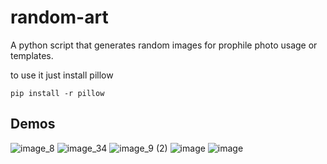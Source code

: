 # random-art
A python script that generates random images for prophile photo usage or templates.

to use it just install pillow

```pip install -r pillow``` 
## Demos

![image_8](https://github.com/nixietab/random-art/assets/75538775/313fa169-e5b5-4092-a222-28be83b371bc)
![image_34](https://github.com/nixietab/random-art/assets/75538775/049ca03f-3ae8-43d8-ae3a-2fd67c8dd8c6)
![image_9 (2)](https://github.com/nixietab/random-art/assets/75538775/22780454-bb64-49a4-a02f-7fe6bae61af4)
![image](https://github.com/nixietab/random-art/assets/75538775/86becc9c-a2b6-41dc-9d3a-c3d83d1ffad1)
![image](https://github.com/nixietab/random-art/assets/75538775/e226fd09-de12-4cae-9a19-1958c712bea1)

